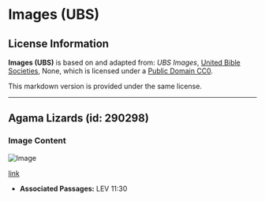 # Images (UBS)

## License Information

**Images (UBS)** is based on and adapted from: _UBS Images_, [United Bible Societies](https://unitedbiblesocieties.org/), None, which is licensed under a [Public Domain CC0](https://creativecommons.org/public-domain/cc0/).

This markdown version is provided under the same license.



--------------------------------

## Agama Lizards (id: 290298)

### Image Content

![Image](https://cdn.aquifer.bible/aquifer-content/resources/Media/WEB-0014_agama_lizards.jpg)

[link](https://cdn.aquifer.bible/aquifer-content/resources/Media/WEB-0014_agama_lizards.jpg)

* **Associated Passages:** LEV 11:30

